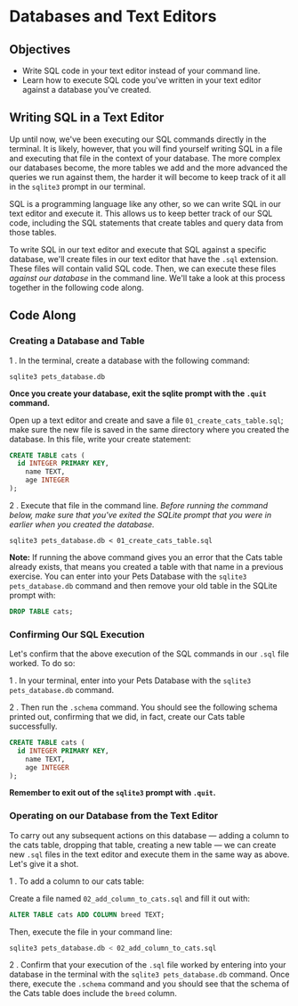 # Databases and Text Editors

## Objectives

- Write SQL code in your text editor instead of your command line.
- Learn how to execute SQL code you've written in your text editor against a
  database you've created.

## Writing SQL in a Text Editor

Up until now, we've been executing our SQL commands directly in the terminal. It
is likely, however, that you will find yourself writing SQL in a file and
executing that file in the context of your database. The more complex our
databases become, the more tables we add and the more advanced the queries we
run against them, the harder it will become to keep track of it all in the
`sqlite3` prompt in our terminal.

SQL is a programming language like any other, so we can write SQL in our text
editor and execute it. This allows us to keep better track of our SQL code,
including the SQL statements that create tables and query data from those
tables.

To write SQL in our text editor and execute that SQL against a specific
database, we'll create files in our text editor that have the `.sql` extension.
These files will contain valid SQL code. Then, we can execute these files
*against our database* in the command line. We'll take a look at this process
together in the following code along.

## Code Along

### Creating a Database and Table

1 . In the terminal, create a database with the following command:

`sqlite3 pets_database.db`

**Once you create your database, exit the sqlite prompt with the `.quit` command.**

Open up a text editor and create and save a file `01_create_cats_table.sql`;
make sure the new file is saved in the same directory where you created the
database. In this file, write your create statement:

```sql
CREATE TABLE cats (
  id INTEGER PRIMARY KEY,
    name TEXT,
    age INTEGER
);
```

2 . Execute that file in the command line. *Before running the command below,
make sure that you've exited the SQLite prompt that you were in earlier when you
created the database.*

`sqlite3 pets_database.db < 01_create_cats_table.sql`

**Note:** If running the above command gives you an error that the Cats table
already exists, that means you created a table with that name in a previous
exercise. You can enter into your Pets Database with the `sqlite3 pets_database.db` command and then remove your old table in the SQLite prompt with:

```sql
DROP TABLE cats;
```

### Confirming Our SQL Execution

Let's confirm that the above execution of the SQL commands in our `.sql` file
worked. To do so:

1 . In your terminal, enter into your Pets Database with the `sqlite3
pets_database.db` command.

2 . Then run the `.schema` command. You should see the following schema printed
out, confirming that we did, in fact, create our Cats table successfully.

```sql
CREATE TABLE cats (
  id INTEGER PRIMARY KEY,
    name TEXT,
    age INTEGER
);
```

**Remember to exit out of the `sqlite3` prompt with `.quit`.**

### Operating on our Database from the Text Editor

To carry out any subsequent actions on this database &mdash; adding a column to the
cats table, dropping that table, creating a new table &mdash; we can create new `.sql`
files in the text editor and execute them in the same way as above. Let's give
it a shot.

1 . To add a column to our cats table:

Create a file named `02_add_column_to_cats.sql` and fill it out with:

```sql
ALTER TABLE cats ADD COLUMN breed TEXT;
```

Then, execute the file in your command line:

```sh
sqlite3 pets_database.db < 02_add_column_to_cats.sql
```

2 . Confirm that your execution of the `.sql` file worked by entering into your
database in the terminal with the `sqlite3 pets_database.db` command. Once
there, execute the `.schema` command and you should see that the schema of the
Cats table does include the `breed` column.
